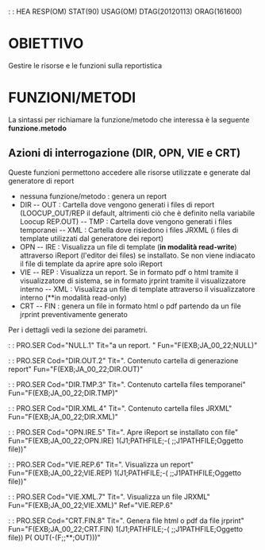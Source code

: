  :  : HEA RESP(OM) STAT(90) USAG(OM) DTAG(20120113) ORAG(161600)

# OBIETTIVO
Gestire le risorse e le funzioni sulla reportistica

# FUNZIONI/METODI
La sintassi per richiamare la funzione/metodo che interessa è la seguente **funzione.metodo**

## Azioni di interrogazione (DIR, OPN, VIE e CRT)
Queste funzioni permettono accedere alle risorse utilizzate e generate dal generatore di report

- nessuna funzione/metodo :  genera un report
- DIR
-- OUT :  Cartella dove vengono generati i files di report (LOOCUP_OUT/REP il default, altrimenti ciò che è definito nella variabile Loocup REP.OUT)
-- TMP :  Cartella dove vengono generati i files temporanei
-- XML :  Cartella dove risiedono i files JRXML (i files di template utilizzati dal generatore dei report)
- OPN
-- IRE :  Visualizza un file di template (**in modalità read-write**) attraverso iReport (l'editor dei files) se installato. Se non viene indiacato il file di template da aprire apre solo iReport
- VIE
-- REP :  Visualizza un report. Se in formato pdf o html tramite il visualizzatore di sistema, se in formato jrprint tramite il visualizzatore interno
-- XML :  Visualizza un file di template attraverso il visualizzatore interno (**in modalità read-only)
- CRT
-- FIN :  genera un file in formato html o pdf partendo da un file jrprint preventivamente generato



Per i dettagli vedi la sezione dei parametri.


 :  : PRO.SER Cod="NULL.1" Tit="a un report. " Fun="F(EXB;JA_00_22;NULL)"

 :  : PRO.SER Cod="DIR.OUT.2" Tit=". Contenuto cartella di generazione report" Fun="F(EXB;JA_00_22;DIR.OUT)"

 :  : PRO.SER Cod="DIR.TMP.3" Tit=". Contenuto cartella files temporanei" Fun="F(EXB;JA_00_22;DIR.TMP)"

 :  : PRO.SER Cod="DIR.XML.4" Tit=". Contenuto cartella files JRXML" Fun="F(EXB;JA_00_22;DIR.XML)"

 :  : PRO.SER Cod="OPN.IRE.5" Tit=". Apre iReport se installato con file" Fun="F(EXB;JA_00_22;OPN.IRE) 1(J1;PATHFILE;-( ;;J1PATHFILE;Oggetto file))"

 :  : PRO.SER Cod="VIE.REP.6" Tit=". Visualizza un report" Fun="F(EXB;JA_00_22;VIE.REP) 1(J1;PATHFILE;-( ;;J1PATHFILE;Oggetto file))"

 :  : PRO.SER Cod="VIE.XML.7" Tit=". Visualizza un file JRXML" Fun="F(EXB;JA_00_22;VIE.XML)" Ref="VIE.REP.6"

 :  : PRO.SER Cod="CRT.FIN.8" Tit=". Genera file html o pdf da file jrprint" Fun="F(EXB;JA_00_22;CRT.FIN) 1(J1;PATHFILE;-( ;;J1PATHFILE;Oggetto file)) P( OUT(-(F;;**;OUT)))"

